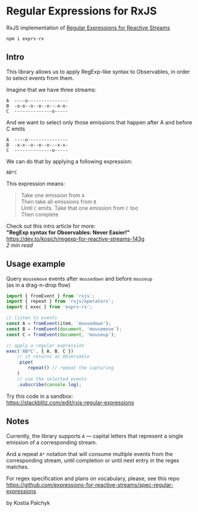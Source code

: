 # Regular Expressions for RxJS

RxJS implementation of [Regular Expressions for Reactive Streams](https://github.com/expressions-for-reactive-streams/spec-regular-expressions)

```
npm i exprs-rx
```

## Intro

This library allows us to apply RegExp-like syntax to Observables, in order to select events from them.

Imagine that we have three streams:

```
A  ----o---------------
B  -o-o--o--o--o---o-o-
C  --------------o-----
```

And we want to select only those emissions that happen after A and before C emits

```
A  ----o---------------
B  -x-x--o--o--o---x-x-
C  --------------o-----
```

We can do that by applying a following expression:

```
AB*C
```

This expression means:

> Take one emission from `A`  
> Then take all emissions from `B`  
> Until `C` emits. Take that one emission from `C` too  
> Then complete

Check out this intro article for more:  
**"RegExp syntax for Observables: Never Easier!"**  
https://dev.to/kosich/regexp-for-reactive-streams-143g  
_2 min read_

## Usage example

Query `mousemove` events after `mousedown` and before `mouseup`  
(as in a drag-n-drop flow)

```js
import { fromEvent } from 'rxjs'; 
import { repeat } from 'rxjs/operators';
import { exec } from 'exprs-rx';

// listen to events
const A = fromEvent(item, 'mousedown');
const B = fromEvent(document, 'mousemove');
const C = fromEvent(document, 'mouseup');

// apply a regular expression
exec('AB*C', { A, B, C })
    // it returns an Observable
    .pipe(
        repeat() // repeat the capturing
    )
    // use the selected events
    .subscribe(console.log);
```

Try this code in a sandbox:  
https://stackblitz.com/edit/rxjs-regular-expressions

## Notes

Currently, the library supports `A` — capital letters that represent a single emission of a corresponding stream.

And a repeat `A*` notation that will consume multiple events from the corresponding stream, until completion or until next entry in the regex matches.

For regex specification and plans on vocabulary, please, see this repo https://github.com/expressions-for-reactive-streams/spec-regular-expressions

by Kostia Palchyk
